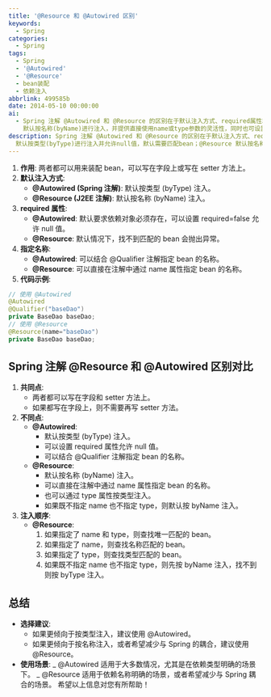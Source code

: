 ```yaml
---
title: '@Resource 和 @Autowired 区别'
keywords:
  - Spring
categories:
  - Spring
tags:
  - Spring
  - '@Autowired'
  - '@Resource'
  - bean装配
  - 依赖注入
abbrlink: 499585b
date: 2014-05-10 00:00:00
ai:
  - Spring 注解 @Autowired 和 @Resource 的区别在于默认注入方式、required属性和指定名称的能力。@Autowired 默认按类型(byType)进行注入并允许null值，默认需要匹配bean；@Resource
    默认按名称(byName)进行注入，并提供直接使用name或type参数的灵活性，同时也可设置required属性。
description: Spring 注解 @Autowired 和 @Resource 的区别在于默认注入方式、required属性和指定名称的能力。@Autowired
  默认按类型(byType)进行注入并允许null值，默认需要匹配bean；@Resource 默认按名称(byName)进行注入，并提供直接使用name或type参数的灵活性，同时也可设置required属性。
---
```


1. **作用**: 两者都可以用来装配 bean，可以写在字段上或写在 setter 方法上。
2. **默认注入方式**:
   - **@Autowired (Spring 注解)**: 默认按类型 (byType) 注入。
   - **@Resource (J2EE 注解)**: 默认按名称 (byName) 注入。
3. **required 属性**:
   - **@Autowired**: 默认要求依赖对象必须存在，可以设置 required=false 允许 null 值。
   - **@Resource**: 默认情况下，找不到匹配的 bean 会抛出异常。
4. **指定名称**:
   - **@Autowired**: 可以结合 @Qualifier 注解指定 bean 的名称。
   - **@Resource**: 可以直接在注解中通过 name 属性指定 bean 的名称。
5. **代码示例**:

```java
// 使用 @Autowired
@Autowired
@Qualifier("baseDao")
private BaseDao baseDao;
// 使用 @Resource
@Resource(name="baseDao")
private BaseDao baseDao;
```

## Spring 注解 @Resource 和 @Autowired 区别对比

1. **共同点**:
   - 两者都可以写在字段和 setter 方法上。
   - 如果都写在字段上，则不需要再写 setter 方法。
2. **不同点**:
   - **@Autowired**:
     - 默认按类型 (byType) 注入。
     - 可以设置 required 属性允许 null 值。
     - 可以结合 @Qualifier 注解指定 bean 的名称。
   - **@Resource**:
     - 默认按名称 (byName) 注入。
     - 可以直接在注解中通过 name 属性指定 bean 的名称。
     - 也可以通过 type 属性按类型注入。
     - 如果既不指定 name 也不指定 type，则默认按 byName 注入。
3. **注入顺序**:
   - **@Resource**:
     1. 如果指定了 name 和 type，则查找唯一匹配的 bean。
     2. 如果指定了 name，则查找名称匹配的 bean。
     3. 如果指定了 type，则查找类型匹配的 bean。
     4. 如果既不指定 name 也不指定 type，则先按 byName 注入，找不到则按 byType 注入。

## 总结

- **选择建议**:
  - 如果更倾向于按类型注入，建议使用 @Autowired。
  - 如果更倾向于按名称注入，或者希望减少与 Spring 的耦合，建议使用 @Resource。
- **使用场景**:
  _ @Autowired 适用于大多数情况，尤其是在依赖类型明确的场景下。
  _ @Resource 适用于依赖名称明确的场景，或者希望减少与 Spring 耦合的场景。
  希望以上信息对您有所帮助！
